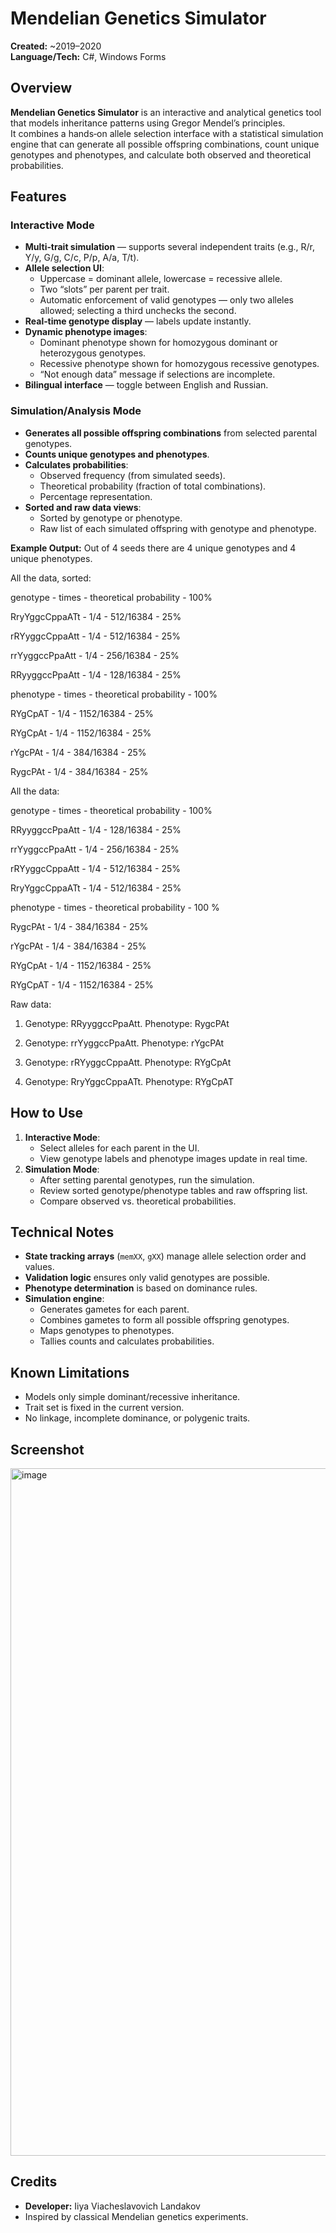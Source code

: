 # Mendelian Genetics Simulator

**Created:** ~2019–2020  
**Language/Tech:** C#, Windows Forms

## Overview
**Mendelian Genetics Simulator** is an interactive and analytical genetics tool that models inheritance patterns using Gregor Mendel’s principles.  
It combines a hands‑on allele selection interface with a statistical simulation engine that can generate all possible offspring combinations, count unique genotypes and phenotypes, and calculate both observed and theoretical probabilities.

## Features
### Interactive Mode
- **Multi‑trait simulation** — supports several independent traits (e.g., R/r, Y/y, G/g, C/c, P/p, A/a, T/t).
- **Allele selection UI**:
  - Uppercase = dominant allele, lowercase = recessive allele.
  - Two “slots” per parent per trait.
  - Automatic enforcement of valid genotypes — only two alleles allowed; selecting a third unchecks the second.
- **Real‑time genotype display** — labels update instantly.
- **Dynamic phenotype images**:
  - Dominant phenotype shown for homozygous dominant or heterozygous genotypes.
  - Recessive phenotype shown for homozygous recessive genotypes.
  - “Not enough data” message if selections are incomplete.
- **Bilingual interface** — toggle between English and Russian.

### Simulation/Analysis Mode
- **Generates all possible offspring combinations** from selected parental genotypes.
- **Counts unique genotypes and phenotypes**.
- **Calculates probabilities**:
  - Observed frequency (from simulated seeds).
  - Theoretical probability (fraction of total combinations).
  - Percentage representation.
- **Sorted and raw data views**:
  - Sorted by genotype or phenotype.
  - Raw list of each simulated offspring with genotype and phenotype.

**Example Output:**
Out of 4 seeds there are 4 unique genotypes and 4 unique phenotypes.

All the data, sorted:

genotype - times - theoretical probability - 100%

RryYggcCppaATt - 1/4 - 512/16384 - 25%

rRYyggcCppaAtt - 1/4 - 512/16384 - 25%

rrYyggccPpaAtt - 1/4 - 256/16384 - 25%

RRyyggccPpaAtt - 1/4 - 128/16384 - 25%


phenotype - times - theoretical probability - 100%

RYgCpAT - 1/4 - 1152/16384 - 25%

RYgCpAt - 1/4 - 1152/16384 - 25%

rYgcPAt - 1/4 - 384/16384 - 25%

RygcPAt - 1/4 - 384/16384 - 25%


All the data:

genotype - times - theoretical probability - 100%

RRyyggccPpaAtt - 1/4 - 128/16384 - 25%

rrYyggccPpaAtt - 1/4 - 256/16384 - 25%

rRYyggcCppaAtt - 1/4 - 512/16384 - 25%

RryYggcCppaATt - 1/4 - 512/16384 - 25%


phenotype - times - theoretical probability - 100 %

RygcPAt - 1/4 - 384/16384 - 25%

rYgcPAt - 1/4 - 384/16384 - 25%

RYgCpAt - 1/4 - 1152/16384 - 25%

RYgCpAT - 1/4 - 1152/16384 - 25%


Raw data:


 1.    Genotype: RRyyggccPpaAtt.  Phenotype: RygcPAt

 2.    Genotype: rrYyggccPpaAtt.  Phenotype: rYgcPAt

 3.    Genotype: rRYyggcCppaAtt.  Phenotype: RYgCpAt

 4.    Genotype: RryYggcCppaATt.  Phenotype: RYgCpAT


## How to Use
1. **Interactive Mode**:
   - Select alleles for each parent in the UI.
   - View genotype labels and phenotype images update in real time.
2. **Simulation Mode**:
   - After setting parental genotypes, run the simulation.
   - Review sorted genotype/phenotype tables and raw offspring list.
   - Compare observed vs. theoretical probabilities.

## Technical Notes
- **State tracking arrays** (`memXX`, `gXX`) manage allele selection order and values.
- **Validation logic** ensures only valid genotypes are possible.
- **Phenotype determination** is based on dominance rules.
- **Simulation engine**:
  - Generates gametes for each parent.
  - Combines gametes to form all possible offspring genotypes.
  - Maps genotypes to phenotypes.
  - Tallies counts and calculates probabilities.

## Known Limitations
- Models only simple dominant/recessive inheritance.
- Trait set is fixed in the current version.
- No linkage, incomplete dominance, or polygenic traits.

## Screenshot
<img width="1919" height="1100" alt="image" src="https://github.com/user-attachments/assets/833e4826-df44-4216-8c39-acb04204864b" />

## Credits
- **Developer:** Iiya Viacheslavovich Landakov  
- Inspired by classical Mendelian genetics experiments.
